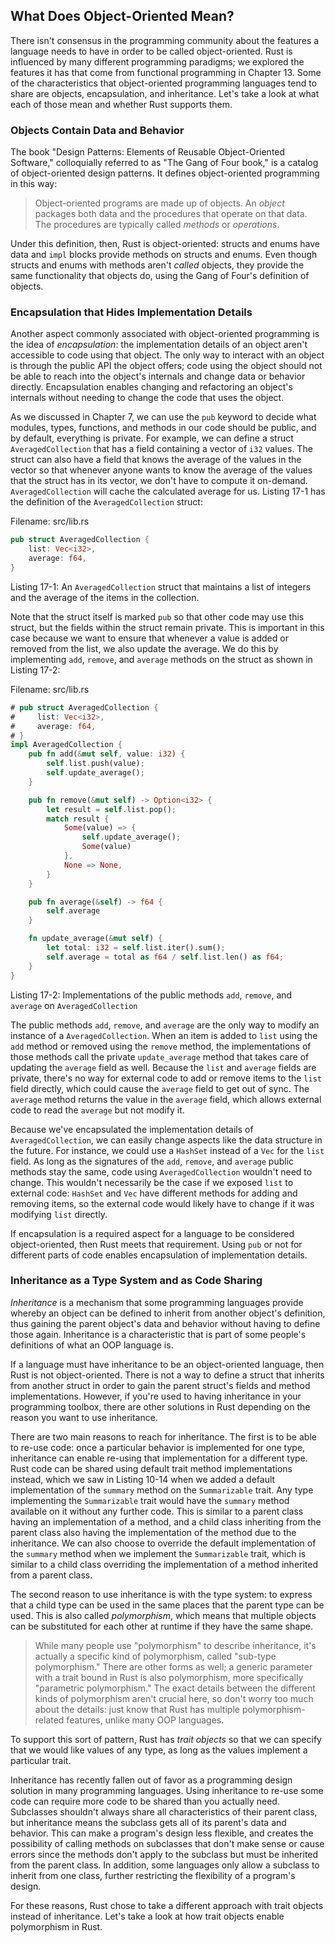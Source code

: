 ## What Does Object-Oriented Mean?

There isn't consensus in the programming community about the features a
language needs to have in order to be called object-oriented. Rust is
influenced by many different programming paradigms; we explored the features it
has that come from functional programming in Chapter 13. Some of the
characteristics that object-oriented programming languages tend to share are
objects, encapsulation, and inheritance. Let's take a look at what each of
those mean and whether Rust supports them.

### Objects Contain Data and Behavior

The book "Design Patterns: Elements of Reusable Object-Oriented Software,"
colloquially referred to as "The Gang of Four book," is a catalog of
object-oriented design patterns. It defines object-oriented programming in this
way:

> Object-oriented programs are made up of objects. An *object* packages both
> data and the procedures that operate on that data. The procedures are
> typically called *methods* or *operations*.

Under this definition, then, Rust is object-oriented: structs and enums have
data and `impl` blocks provide methods on structs and enums. Even though
structs and enums with methods aren't *called* objects, they provide the same
functionality that objects do, using the Gang of Four's definition of objects.

### Encapsulation that Hides Implementation Details

Another aspect commonly associated with object-oriented programming is the idea
of *encapsulation*: the implementation details of an object aren't accessible
to code using that object. The only way to interact with an object is through
the public API the object offers; code using the object should not be able to
reach into the object's internals and change data or behavior directly.
Encapsulation enables changing and refactoring an object's internals without
needing to change the code that uses the object.

As we discussed in Chapter 7, we can use the `pub` keyword to decide what
modules, types, functions, and methods in our code should be public, and by
default, everything is private. For example, we can define a struct
`AveragedCollection` that has a field containing a vector of `i32` values. The
struct can also have a field that knows the average of the values in the vector
so that whenever anyone wants to know the average of the values that the struct
has in its vector, we don't have to compute it on-demand. `AveragedCollection`
will cache the calculated average for us. Listing 17-1 has the definition of
the `AveragedCollection` struct:

<span class="filename">Filename: src/lib.rs</span>

```rust
pub struct AveragedCollection {
    list: Vec<i32>,
    average: f64,
}
```

<span class="caption">Listing 17-1: An `AveragedCollection` struct that
maintains a list of integers and the average of the items in the
collection.</span>

Note that the struct itself is marked `pub` so that other code may use this
struct, but the fields within the struct remain private. This is important in
this case because we want to ensure that whenever a value is added or removed
from the list, we also update the average. We do this by implementing `add`,
`remove`, and `average` methods on the struct as shown in Listing 17-2:

<span class="filename">Filename: src/lib.rs</span>

```rust
# pub struct AveragedCollection {
#     list: Vec<i32>,
#     average: f64,
# }
impl AveragedCollection {
    pub fn add(&mut self, value: i32) {
        self.list.push(value);
        self.update_average();
    }

    pub fn remove(&mut self) -> Option<i32> {
        let result = self.list.pop();
        match result {
            Some(value) => {
                self.update_average();
                Some(value)
            },
            None => None,
        }
    }

    pub fn average(&self) -> f64 {
        self.average
    }

    fn update_average(&mut self) {
        let total: i32 = self.list.iter().sum();
        self.average = total as f64 / self.list.len() as f64;
    }
}
```

<span class="caption">Listing 17-2: Implementations of the public methods
`add`, `remove`, and `average` on `AveragedCollection`</span>

The public methods `add`, `remove`, and `average` are the only way to modify an
instance of a `AveragedCollection`. When an item is added to `list` using the
`add` method or removed using the `remove` method, the implementations of those
methods call the private `update_average` method that takes care of updating
the `average` field as well. Because the `list` and `average` fields are
private, there's no way for external code to add or remove items to the `list`
field directly, which could cause the `average` field to get out of sync. The
`average` method returns the value in the `average` field, which allows
external code to read the `average` but not modify it.

Because we've encapsulated the implementation details of `AveragedCollection`,
we can easily change aspects like the data structure in the future. For
instance, we could use a `HashSet` instead of a `Vec` for the `list` field. As
long as the signatures of the `add`, `remove`, and `average` public methods
stay the same, code using `AveragedCollection` wouldn't need to change. This
wouldn't necessarily be the case if we exposed `list` to external code:
`HashSet` and `Vec` have different methods for adding and removing items, so
the external code would likely have to change if it was modifying `list`
directly.

If encapsulation is a required aspect for a language to be considered
object-oriented, then Rust meets that requirement. Using `pub` or not for
different parts of code enables encapsulation of implementation details.

### Inheritance as a Type System and as Code Sharing

*Inheritance* is a mechanism that some programming languages provide whereby an
object can be defined to inherit from another object's definition, thus gaining
the parent object's data and behavior without having to define those again.
Inheritance is a characteristic that is part of some people's definitions of
what an OOP language is.

If a language must have inheritance to be an object-oriented language, then
Rust is not object-oriented. There is not a way to define a struct that
inherits from another struct in order to gain the parent struct's fields and
method implementations. However, if you're used to having inheritance in your
programming toolbox, there are other solutions in Rust depending on the reason
you want to use inheritance.

There are two main reasons to reach for inheritance. The first is to be able to
re-use code: once a particular behavior is implemented for one type,
inheritance can enable re-using that implementation for a different type. Rust
code can be shared using default trait method implementations instead, which we
saw in Listing 10-14 when we added a default implementation of the `summary`
method on the `Summarizable` trait. Any type implementing the `Summarizable`
trait would have the `summary` method available on it without any further code.
This is similar to a parent class having an implementation of a method, and a
child class inheriting from the parent class also having the implementation of
the method due to the inheritance. We can also choose to override the default
implementation of the `summary` method when we implement the `Summarizable`
trait, which is similar to a child class overriding the implementation of a
method inherited from a parent class.

The second reason to use inheritance is with the type system: to express that a
child type can be used in the same places that the parent type can be used.
This is also called *polymorphism*, which means that multiple objects can be
substituted for each other at runtime if they have the same shape.

<!-- PROD: START BOX -->

> While many people use "polymorphism" to describe inheritance, it's actually
> a specific kind of polymorphism, called "sub-type polymorphism." There are
> other forms as well; a generic parameter with a trait bound in Rust is
> also polymorphism, more specifically "parametric polymorphism." The exact
> details between the different kinds of polymorphism aren't crucial here,
> so don't worry too much about the details: just know that Rust has multiple
> polymorphism-related features, unlike many OOP languages.

<!-- PROD: END BOX -->

To support this sort of pattern, Rust has *trait objects* so that we can
specify that we would like values of any type, as long as the values implement
a particular trait.

Inheritance has recently fallen out of favor as a programming design solution
in many programming languages. Using inheritance to re-use some code can
require more code to be shared than you actually need. Subclasses shouldn't
always share all characteristics of their parent class, but inheritance means
the subclass gets all of its parent's data and behavior. This can make a
program's design less flexible, and creates the possibility of calling methods
on subclasses that don't make sense or cause errors since the methods don't
apply to the subclass but must be inherited from the parent class. In addition,
some languages only allow a subclass to inherit from one class, further
restricting the flexibility of a program's design.

For these reasons, Rust chose to take a different approach with trait objects
instead of inheritance. Let's take a look at how trait objects enable
polymorphism in Rust.
